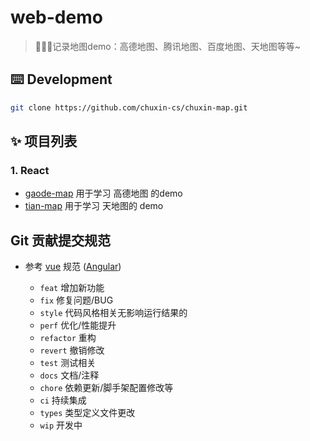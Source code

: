 # web-demo
> 🍉🍉🍉记录地图demo：高德地图、腾讯地图、百度地图、天地图等等~

## ⌨️ Development
```bash
git clone https://github.com/chuxin-cs/chuxin-map.git
```

## ✨ 项目列表
### 1. React
- [gaode-map](https://github.com/chuxin-cs/chuxin-map/tree/master/gaode-map) 用于学习 高德地图 的demo
- [tian-map](https://github.com/chuxin-cs/chuxin-map/tree/master/tian-map) 用于学习 天地图的 demo


## Git 贡献提交规范

- 参考 [vue](https://github.com/vuejs/vue/blob/dev/.github/COMMIT_CONVENTION.md) 规范 ([Angular](https://github.com/conventional-changelog/conventional-changelog/tree/master/packages/conventional-changelog-angular))

  - `feat` 增加新功能
  - `fix` 修复问题/BUG
  - `style` 代码风格相关无影响运行结果的
  - `perf` 优化/性能提升
  - `refactor` 重构
  - `revert` 撤销修改
  - `test` 测试相关
  - `docs` 文档/注释
  - `chore` 依赖更新/脚手架配置修改等
  - `ci` 持续集成
  - `types` 类型定义文件更改
  - `wip` 开发中